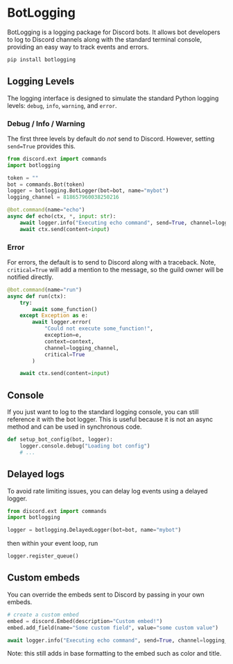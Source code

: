 # BotLogging

BotLogging is a logging package for Discord bots. It allows bot developers to log to Discord channels along with the standard terminal console, providing an easy way to track events and errors.

```bash
pip install botlogging
```

## Logging Levels

The logging interface is designed to simulate the standard Python logging levels: `debug`, `info`, `warning`, and `error`. 

### Debug / Info / Warning

The first three levels by default do *not* send to Discord. However, setting `send=True` provides this.

```py
from discord.ext import commands
import botlogging

token = ""
bot = commands.Bot(token)
logger = botlogging.BotLogger(bot=bot, name="mybot")
logging_channel = 818657960038250216

@bot.command(name="echo")
async def echo(ctx, *, input: str):
    await logger.info("Executing echo command", send=True, channel=logging_channel)
    await ctx.send(content=input)
```

### Error

For errors, the default is to send to Discord along with a traceback. Note, `critical=True` will add a mention to the message, so the guild owner will be notified directly.

```py
@bot.command(name="run")
async def run(ctx):
    try:
        await some_function()
    except Exception as e:
        await logger.error(
            "Could not execute some_function!", 
            exception=e, 
            context=context, 
            channel=logging_channel, 
            critical=True
        )

    await ctx.send(content=input)
```

## Console

If you just want to log to the standard logging console, you can still reference it with the bot logger. This is useful because it is not an async method and can be used in synchronous code.

```py
def setup_bot_config(bot, logger):
    logger.console.debug("Loading bot config")
    # ...
```

## Delayed logs

To avoid rate limiting issues, you can delay log events using a delayed logger.

```py
from discord.ext import commands
import botlogging

logger = botlogging.DelayedLogger(bot=bot, name="mybot")
```

then within your event loop, run

```py
logger.register_queue()
```

## Custom embeds

You can override the embeds sent to Discord by passing in your own embeds.

```py
# create a custom embed
embed = discord.Embed(description="Custom embed!")
embed.add_field(name="Some custom field", value="some custom value")

await logger.info("Executing echo command", send=True, channel=logging_channel, embed=embed)
```

Note: this still adds in base formatting to the embed such as color and title.